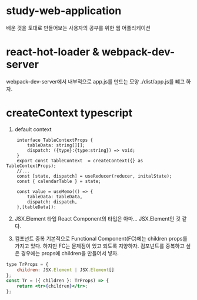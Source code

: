 # study-web-application

배운 것을 토대로 만들어보는 사용자의 공부를 위한 웹 어플리케이션

# react-hot-loader & webpack-dev-server

webpack-dev-server에서 내부적으로 app.js를 만드는 모양
./dist/app.js를 뺴고 하자.

# createContext typescript

1. default context

```tsx
    interface TableContextProps {
        tableData: string[][];
        dispatch: ({type}:{type:string}) => void;
    }
    export const TableContext  = createContext({} as TableContextProps);
    //...
    const [state, dispatch] = useReducer(reducer, initalState);
    const { calendarTable } = state;

    const value = useMemo(() => {
        tableData: tableData,
        dispatch: dispatch,
    },[tableData]):
```

2. JSX.Element 타입
   React Component의 타입은 아마... JSX.Element인 것 같다.

3. 컴포넌트 중복
   기본적으로 Functional Component(FC)에는 children props를 가지고 있다. 하지만 FC는 문제점이 있고
   되도록 지양하자.
   컴포넌트를 중복하고 싶은 경우에는 props에 children을 만들어서 넣자.

```jsx
type TrProps = {
	children: JSX.Element | JSX.Element[]
};
const Tr = ({ children }: TrProps) => {
	return <tr>{children}</tr>;
};
```
